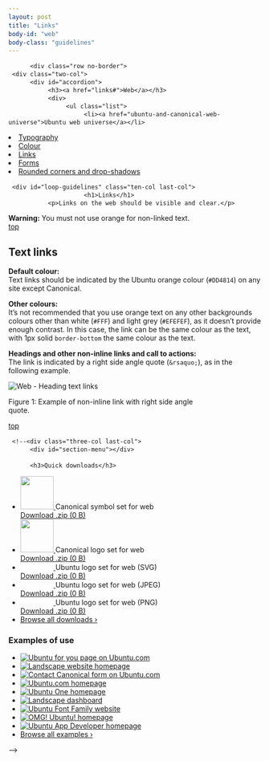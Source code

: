 ```yaml
---
layout: post
title: "Links"
body-id: "web"
body-class: "guidelines"
---
```



          <div class="row no-border">
     <div class="two-col">
          <div id="accordion">
               <h3><a href="links#">Web</a></h3>
               <div>
                    <ul class="list">
                         <li><a href="ubuntu-and-canonical-web-universe">Ubuntu web universe</a></li>
<li><a href="http://design.ubuntu.com/web/typography">Typography</a></li>
<li><a href="colour">Colour</a></li>
<li class="current_page_item"><a href="links">Links</a></li>
<li><a href="forms">Forms</a></li>
<li><a href="rounded-corners-and-drop-shadows">Rounded corners and drop-shadows</a></li>
                    </ul>
               </div>
          </div>
     </div>

     <div id="loop-guidelines" class="ten-col last-col">
                         <h1>Links</h1>
               <p>Links on the web should be visible and clear.</p>
<div class="box">
<strong>Warning:</strong> You must not use orange for non-linked text.
</div>
<div class="wp-link-top clearfix"><a href="links#">top</a></div>
<h2>Text links</h2>
<p><strong>Default colour:</strong><br />
Text links should be indicated by the Ubuntu orange colour (<code>#DD4814</code>) on any site except Canonical.</p>
<p><strong>Other colours:</strong><br />
It&#8217;s not recommended that you use orange text on any other backgrounds colours other than white (<code>#FFF</code>) and light grey (<code>#EFEFEF</code>), as it doesn&#8217;t provide enough contrast. In this case, the link can be the same colour as the text, with 1px solid <code>border-bottom</code> the same colour as the text.</p>
<p><strong>Headings and other non-inline links and call to actions:</strong><br />
The link is indicated by a right side angle quote (<code>&amp;rsaquo;</code>), as in the following example.</p>
<div id="attachment_1043" style="width: 408px" class="wp-caption alignnone"><img src="/assets/images/web-links-text-links.png" alt="Web - Heading text links" title="Web - Heading text links" width="398" height="40" class="size-full wp-image-1043" srcset="http://design.ubuntu.com//assets/images/web-links-text-links.png 398w, http://design.ubuntu.com//assets/images/web-links-text-links-300x30.png 300w" sizes="(max-width: 398px) 100vw, 398px" /><p class="wp-caption-text">Figure 1: Example of non-inline link with right side angle quote.</p></div>
<div class="wp-link-top clearfix"><a href="links#">top</a></div>
               </div>

     <!--<div class="three-col last-col">
          <div id="section-menu"></div>

          <h3>Quick downloads</h3>
<ul class="loop-results-panel panel-downloads clearfix">
     <li class="clearfix">
          <a href="http://design.ubuntu.com//assets/images/999c/canonical-symbol-set-web.zip">
                                   <img width="66" height="66" src="http://design.ubuntu.com//assets/images/logo-canonical_symbol-aubergine-hex-140x140.png" class="attachment-66x66 size-66x66 wp-post-image" alt="" title="" srcset="http://design.ubuntu.com//assets/images/logo-canonical_symbol-aubergine-hex-140x140.png 140w, http://design.ubuntu.com//assets/images/logo-canonical_symbol-aubergine-hex.png 285w" sizes="(max-width: 66px) 100vw, 66px" />                         </a>
          Canonical symbol set for web<br/>
          <a href="http://design.ubuntu.com//assets/images/999c/canonical-symbol-set-web.zip">
               Download .zip (0 B)          </a>
     </li>
     <li class="clearfix">
          <a href="http://design.ubuntu.com//assets/images/6ff2/canonical-logo-set-web.zip">
                                   <img width="66" height="66" src="http://design.ubuntu.com//assets/images/canonical-brandmark-thumb.png" class="attachment-66x66 size-66x66 wp-post-image" alt="" title="" />                         </a>
          Canonical logo set for web<br/>
          <a href="http://design.ubuntu.com//assets/images/6ff2/canonical-logo-set-web.zip">
               Download .zip (0 B)          </a>
     </li>
     <li class="clearfix">
          <a href="http://design.ubuntu.com//assets/images/0e8c/ubuntu-logo-set-svg-web.zip">
                                   <img width="66" height="15" src="http://design.ubuntu.com//assets/images/b6d9/ubuntu_black-orange_hex.jpg" class="attachment-66x66 size-66x66 wp-post-image" alt="" title="" />                         </a>
          Ubuntu logo set for web (SVG)<br/>
          <a href="http://design.ubuntu.com//assets/images/0e8c/ubuntu-logo-set-svg-web.zip">
               Download .zip (0 B)          </a>
     </li>
     <li class="clearfix">
          <a href="http://design.ubuntu.com//assets/images/80e2/ubuntu-logo-set-jpeg-web.zip">
                                   <img width="66" height="15" src="http://design.ubuntu.com//assets/images/b6d9/ubuntu_black-orange_hex.jpg" class="attachment-66x66 size-66x66 wp-post-image" alt="" title="" />                         </a>
          Ubuntu logo set for web (JPEG)<br/>
          <a href="http://design.ubuntu.com//assets/images/80e2/ubuntu-logo-set-jpeg-web.zip">
               Download .zip (0 B)          </a>
     </li>
     <li class="clearfix">
          <a href="http://design.ubuntu.com//assets/images/8a76/ubuntu-logo-set-png-web.zip">
                                   <img width="66" height="15" src="http://design.ubuntu.com//assets/images/b6d9/ubuntu_black-orange_hex.jpg" class="attachment-66x66 size-66x66 wp-post-image" alt="" title="" />                         </a>
          Ubuntu logo set for web (PNG)<br/>
          <a href="http://design.ubuntu.com//assets/images/8a76/ubuntu-logo-set-png-web.zip">
               Download .zip (0 B)          </a>
     </li>
     <li class="last"><a href="/downloads">Browse all downloads &rsaquo;</a></li>
</ul>
          <h3>Examples of use</h3>
<ul class="loop-results-panel panel-examples clearfix">
     <li>
          <a class="pretty-photo" href="http://design.ubuntu.com//assets/images/ubuntu-web-ubuntu-for-you.png">
               <img src="http://design.ubuntu.com//assets/images/ubuntu-web-ubuntu-for-you-140x140.png" width="66" height="66" title="Ubuntu for you page on Ubuntu.com" alt="Ubuntu for you page on Ubuntu.com" />
          </a>
     </li>
     <li>
          <a class="pretty-photo" href="http://design.ubuntu.com//assets/images/landscape-homepage2.png">
               <img src="http://design.ubuntu.com//assets/images/landscape-homepage2-140x140.png" width="66" height="66" title="Landscape website homepage" alt="Landscape website homepage" />
          </a>
     </li>
     <li class="row-end">
          <a class="pretty-photo" href="http://design.ubuntu.com//assets/images/ubuntu-web-form-contact-canonical.png">
               <img src="http://design.ubuntu.com//assets/images/ubuntu-web-form-contact-canonical-140x140.png" width="66" height="66" title="Contact Canonical form on Ubuntu.com" alt="Contact Canonical form on Ubuntu.com" />
          </a>
     </li>
     <li>
          <a class="pretty-photo" href="http://design.ubuntu.com//assets/images/ubuntu-web-homepage.png">
               <img src="http://design.ubuntu.com//assets/images/ubuntu-web-homepage-140x140.png" width="66" height="66" title="Ubuntu.com homepage" alt="Ubuntu.com homepage" />
          </a>
     </li>
     <li>
          <a class="pretty-photo" href="http://design.ubuntu.com//assets/images/ubuntu-one-homepage.png">
               <img src="http://design.ubuntu.com//assets/images/ubuntu-one-homepage-140x140.png" width="66" height="66" title="Ubuntu One homepage" alt="Ubuntu One homepage" />
          </a>
     </li>
     <li class="row-end">
          <a class="pretty-photo" href="http://design.ubuntu.com//assets/images/landscape-dashboard-logged-in.png">
               <img src="http://design.ubuntu.com//assets/images/landscape-dashboard-logged-in-140x140.png" width="66" height="66" title="Landscape dashboard" alt="Landscape dashboard" />
          </a>
     </li>
     <li>
          <a class="pretty-photo" href="http://design.ubuntu.com//assets/images/font-ubuntu-com-homepage.png">
               <img src="http://design.ubuntu.com//assets/images/font-ubuntu-com-homepage-140x140.png" width="66" height="66" title="Ubuntu Font Family website" alt="Ubuntu Font Family website" />
          </a>
     </li>
     <li>
          <a class="pretty-photo" href="http://design.ubuntu.com//assets/images/omgubuntu-homepage.png">
               <img src="http://design.ubuntu.com//assets/images/omgubuntu-homepage-140x140.png" width="66" height="66" title="OMG! Ubuntu! homepage" alt="OMG! Ubuntu! homepage" />
          </a>
     </li>
     <li class="row-end">
          <a class="pretty-photo" href="http://design.ubuntu.com//assets/images/developer-ubuntu-com-homepage.png">
               <img src="http://design.ubuntu.com//assets/images/developer-ubuntu-com-homepage-140x140.png" width="66" height="66" title="Ubuntu App Developer homepage" alt="Ubuntu App Developer homepage" />
          </a>
     </li>
     <li class="last"><a href="/examples">Browse all examples &rsaquo;</a></li>
</ul>
     </div>-->
</div>



